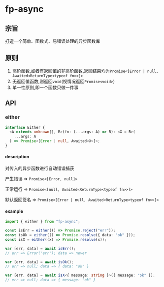 # fp-async

## 宗旨

打造一个简单、函数式、易错误处理的异步函数库

## 原则

1. 高阶函数,或者有返回值的非高阶函数,返回结果均为`Promise<[Error | null, Awaited<ReturnType<typeof fn>>]>`
2. 无返回值函数,则返回`void`(视情况返回`Promise<void>`)
3. 单一性原则,即一个函数只做一件事

## API

### either

```typescript
interface Either {
  <A extends unknown[], R>(fn: (...args: A) => R): <X = R>(
    ...args: A
  ) => Promise<[Error | null, Awaited<X>]>;
}
```

#### description

对传入的异步函数进行自动错误捕获

产生错误 => `Promise<[Error, null]>`

正常运行 => `Promise<[null, Awaited<ReturnType<typeof fn>>]>`

默认返回签名 => `Promise<[Error | null, Awaited<ReturnType<typeof fn>>]>`

#### example

```typescript
import { either } from "fp-async";

const isErr = either(() => Promise.reject("err"));
const isOk = either(() => Promise.resolve({ data: "ok" }));
const isX = either((x) => Promise.resolve(x));

var [err, data] = await isErr();
// err => Error('err'); data => never

var [err, data] = await isOk();
// err => null; data => { data: "ok" }

var [err, data] = await isX<{ message: string }>({ message: "ok" });
// err => null; data => { message: "ok" }
```
